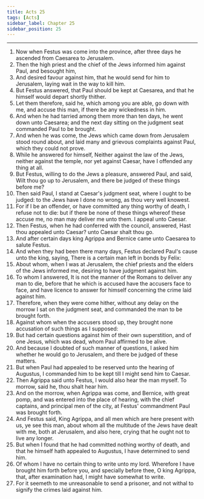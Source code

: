 ```yaml
---
title: Acts 25
tags: [Acts]
sidebar_label: Chapter 25
sidebar_position: 25
---
```


---
1. Now when Festus was come into the province, after three days he ascended from Caesarea to Jerusalem.
2. Then the high priest and the chief of the Jews informed him against Paul, and besought him,
3. And desired favour against him, that he would send for him to Jerusalem, laying wait in the way to kill him.
4. But Festus answered, that Paul should be kept at Caesarea, and that he himself would depart shortly thither.
5. Let them therefore, said he, which among you are able, go down with me, and accuse this man, if there be any wickedness in him.
6. And when he had tarried among them more than ten days, he went down unto Caesarea; and the next day sitting on the judgment seat commanded Paul to be brought.
7. And when he was come, the Jews which came down from Jerusalem stood round about, and laid many and grievous complaints against Paul, which they could not prove.
8. While he answered for himself, Neither against the law of the Jews, neither against the temple, nor yet against Caesar, have I offended any thing at all.
9. But Festus, willing to do the Jews a pleasure, answered Paul, and said, Wilt thou go up to Jerusalem, and there be judged of these things before me?
10. Then said Paul, I stand at Caesar's judgment seat, where I ought to be judged: to the Jews have I done no wrong, as thou very well knowest.
11. For if I be an offender, or have committed any thing worthy of death, I refuse not to die: but if there be none of these things whereof these accuse me, no man may deliver me unto them. I appeal unto Caesar.
12. Then Festus, when he had conferred with the council, answered, Hast thou appealed unto Caesar? unto Caesar shalt thou go.
13. And after certain days king Agrippa and Bernice came unto Caesarea to salute Festus.
14. And when they had been there many days, Festus declared Paul's cause unto the king, saying, There is a certain man left in bonds by Felix:
15. About whom, when I was at Jerusalem, the chief priests and the elders of the Jews informed me, desiring to have judgment against him.
16. To whom I answered, It is not the manner of the Romans to deliver any man to die, before that he which is accused have the accusers face to face, and have licence to answer for himself concerning the crime laid against him.
17. Therefore, when they were come hither, without any delay on the morrow I sat on the judgment seat, and commanded the man to be brought forth.
18. Against whom when the accusers stood up, they brought none accusation of such things as I supposed:
19. But had certain questions against him of their own superstition, and of one Jesus, which was dead, whom Paul affirmed to be alive.
20. And because I doubted of such manner of questions, I asked him whether he would go to Jerusalem, and there be judged of these matters.
21. But when Paul had appealed to be reserved unto the hearing of Augustus, I commanded him to be kept till I might send him to Caesar.
22. Then Agrippa said unto Festus, I would also hear the man myself. To morrow, said he, thou shalt hear him.
23. And on the morrow, when Agrippa was come, and Bernice, with great pomp, and was entered into the place of hearing, with the chief captains, and principal men of the city, at Festus' commandment Paul was brought forth.
24. And Festus said, King Agrippa, and all men which are here present with us, ye see this man, about whom all the multitude of the Jews have dealt with me, both at Jerusalem, and also here, crying that he ought not to live any longer.
25. But when I found that he had committed nothing worthy of death, and that he himself hath appealed to Augustus, I have determined to send him.
26. Of whom I have no certain thing to write unto my lord. Wherefore I have brought him forth before you, and specially before thee, O king Agrippa, that, after examination had, I might have somewhat to write.
27. For it seemeth to me unreasonable to send a prisoner, and not withal to signify the crimes laid against him.